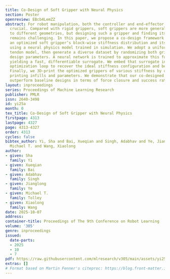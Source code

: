 ```yaml
---
title: Co-Design of Soft Gripper with Neural Physics
section: Poster
openreview: EBcb4LemZZ
abstract: For robot manipulation, both the controller and end-effector design are
  crucial. Compared with rigid grippers, soft grippers are more generalizable by deforming
  to different geometries, but designing such a gripper and finding its grasp pose
  remains challenging. In this paper, we propose a co-design framework that generates
  an optimized soft gripper’s block-wise stiffness distribution and its grasping pose,
  using a neural physics model trained in simulation. We adopt a uniform-pressure
  tendon model, then generate a diverse dataset by randomizing both gripper pose and
  design parameters. A neural network is trained to approximate this forward simulation,
  yielding a fast, differentiable surrogate. We embed that surrogate in an end-to-end
  optimization loop to recover the ideal stiffness configuration and best grasp pose.
  Finally, we 3D-print the optimized grippers of various stiffness by changing the
  printing infills and parameters. We demonstrate that our co-designed grippers significantly
  outperform baseline designs in terms of force closure and success rate.
layout: inproceedings
series: Proceedings of Machine Learning Research
publisher: PMLR
issn: 2640-3498
id: yi25a
month: 0
tex_title: Co-Design of Soft Gripper with Neural Physics
firstpage: 4313
lastpage: 4327
page: 4313-4327
order: 4313
cycles: false
bibtex_author: Yi, Sha and Bai, Xueqian and Singh, Adabhav and Ye, Jianglong and Tolley,
  Michael T. and Wang, Xiaolong
author:
- given: Sha
  family: Yi
- given: Xueqian
  family: Bai
- given: Adabhav
  family: Singh
- given: Jianglong
  family: Ye
- given: Michael T.
  family: Tolley
- given: Xiaolong
  family: Wang
date: 2025-10-07
address:
container-title: Proceedings of The 9th Conference on Robot Learning
volume: '305'
genre: inproceedings
issued:
  date-parts:
  - 2025
  - 10
  - 7
pdf: https://raw.githubusercontent.com/mlresearch/v305/main/assets/yi25a/yi25a.pdf
extras: []
# Format based on Martin Fenner's citeproc: https://blog.front-matter.io/posts/citeproc-yaml-for-bibliographies/
---
```

